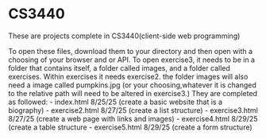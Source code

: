 # CS3440
These are projects complete in CS3440(client-side web programming) <br> 
<p>
  To open these files, download them to your directory and then open with a choosing of your browser and or API.
  To open exercise3, it needs to be in a folder that contains itself, a folder called images, and a folder called exercises. Within exercises it needs exercise2.
  the folder images will also need a image called pumpkins.jpg (or your choosing,whatever it is changed to the relative path will need to be altered in exercise3.) 
  They are completed as followed:
  - index.html 8/25/25 (create a basic website that is a biography)
  - exercise2.html 8/27/25 (create a list structure)
  - exercise3.html 8/27/25 (create a web page with links and images)
  - exercise4.html 8/29/25 (create a table structure
  - exercise5.html 8/29/25 (create a form structure)
</p>

